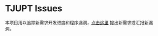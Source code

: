 # TJUPT Issues
本项目用以追踪新需求开发进度和程序漏洞，[点击这里](https://github.com/tjupt/issues/issues/new/choose) 提出新需求或汇报新漏洞。
